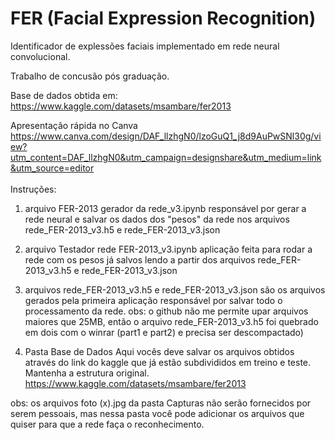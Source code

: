 # FER (Facial Expression Recognition)
Identificador de explessões faciais implementado em rede neural convolucional.

Trabalho de concusão pós graduação.

Base de dados obtida em:<br>
https://www.kaggle.com/datasets/msambare/fer2013


Apresentação rápida no Canva<br>
https://www.canva.com/design/DAF_llzhgN0/lzoGuQ1_j8d9AuPwSNl30g/view?utm_content=DAF_llzhgN0&utm_campaign=designshare&utm_medium=link&utm_source=editor
<br><br>
Instruções:<br>
1) arquivo FER-2013 gerador da rede_v3.ipynb
responsável por gerar a rede neural e salvar os dados dos "pesos" da rede nos arquivos rede_FER-2013_v3.h5 e rede_FER-2013_v3.json

2) arquivo Testador rede FER-2013_v3.ipynb
aplicação feita para rodar a rede com os pesos já salvos lendo a partir dos arquivos rede_FER-2013_v3.h5 e rede_FER-2013_v3.json

3) arquivos rede_FER-2013_v3.h5 e rede_FER-2013_v3.json
são os arquivos gerados pela primeira aplicação responsável por salvar todo o processamento da rede.
obs: o github não me permite upar arquivos maiores que 25MB, então o arquivo rede_FER-2013_v3.h5 foi quebrado em dois com o winrar (part1 e part2) e precisa ser descompactado)

4) Pasta Base de Dados
Aqui vocês deve salvar os arquivos obtidos através do link do kaggle que já estão subdivididos em treino e teste. Mantenha a estrutura original.
https://www.kaggle.com/datasets/msambare/fer2013

obs: os arquivos foto (x).jpg da pasta Capturas não serão fornecidos por serem pessoais, mas nessa pasta você pode adicionar os arquivos que quiser para que a rede faça o reconhecimento.
